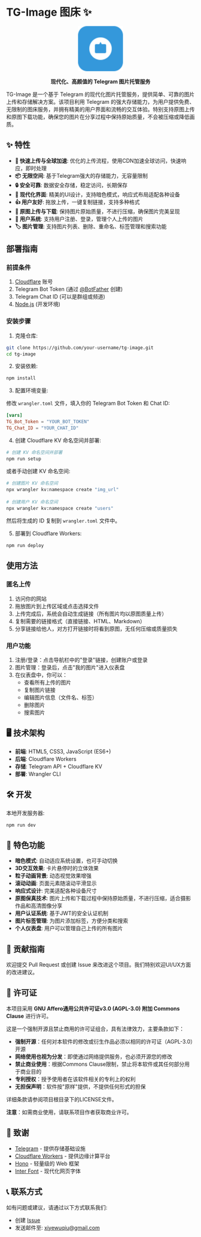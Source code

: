 # TG-Image 图床 ✨

<div align="center">
  <img src="public/images/logo.svg" alt="TG-Image Logo" width="120">
  <br>
  <p>
    <strong>现代化、高颜值的 Telegram 图片托管服务</strong>
  </p>
</div>

TG-Image 是一个基于 Telegram 的现代化图片托管服务，提供简单、可靠的图片上传和存储解决方案。该项目利用 Telegram 的强大存储能力，为用户提供免费、无限制的图床服务，并拥有精美的用户界面和流畅的交互体验。特别支持原图上传和原图下载功能，确保您的图片在分享过程中保持原始质量，不会被压缩或降低画质。

## ✨ 特性

- **🚀 快速上传与全球加速**: 优化的上传流程，使用CDN加速全球访问，快速响应，即时处理
- **📦 无限空间**: 基于Telegram强大的存储能力，无容量限制
- **🔒 安全可靠**: 数据安全存储，稳定访问，长期保存
- **🎨 现代化界面**: 精美的UI设计，支持暗色模式，响应式布局适配各种设备
- **👍 用户友好**: 拖放上传，一键复制链接，支持多种格式
- **📸 原图上传与下载**: 保持图片原始质量，不进行压缩，确保图片完美呈现
- **👤 用户系统**: 支持用户注册、登录，管理个人上传的图片
- **🏷️ 图片管理**: 支持图片列表、删除、重命名、标签管理和搜索功能

## 部署指南

### 前提条件

1. [Cloudflare](https://cloudflare.com) 账号
2. Telegram Bot Token (通过 [@BotFather](https://t.me/BotFather) 创建)
3. Telegram Chat ID (可以是群组或频道)
4. [Node.js](https://nodejs.org/) (开发环境)

### 安装步骤

1. 克隆仓库:

```bash
git clone https://github.com/your-username/tg-image.git
cd tg-image
```

2. 安装依赖:

```bash
npm install
```

3. 配置环境变量:

修改 `wrangler.toml` 文件，填入你的 Telegram Bot Token 和 Chat ID:

```toml
[vars]
TG_Bot_Token = "YOUR_BOT_TOKEN"
TG_Chat_ID = "YOUR_CHAT_ID"
```

4. 创建 Cloudflare KV 命名空间并部署:

```bash
# 创建 KV 命名空间并部署
npm run setup
```

或者手动创建 KV 命名空间:

```bash
# 创建图片 KV 命名空间
npx wrangler kv:namespace create "img_url"

# 创建用户 KV 命名空间
npx wrangler kv:namespace create "users"
```

然后将生成的 ID 复制到 `wrangler.toml` 文件中。

5. 部署到 Cloudflare Workers:

```bash
npm run deploy
```

## 使用方法

### 匿名上传
1. 访问你的网站
2. 拖放图片到上传区域或点击选择文件
3. 上传完成后，系统会自动生成链接（所有图片均以原图质量上传）
4. 复制需要的链接格式（直接链接、HTML、Markdown）
5. 分享链接给他人，对方打开链接时将看到原图，无任何压缩或质量损失

### 用户功能
1. 注册/登录：点击导航栏中的"登录"链接，创建账户或登录
2. 图片管理：登录后，点击"我的图片"进入仪表盘
3. 在仪表盘中，你可以：
   - 查看所有上传的图片
   - 复制图片链接
   - 编辑图片信息（文件名、标签）
   - 删除图片
   - 搜索图片

## 🖥️ 技术架构

- **前端**: HTML5, CSS3, JavaScript (ES6+)
- **后端**: Cloudflare Workers
- **存储**: Telegram API + Cloudflare KV
- **部署**: Wrangler CLI

## 🛠️ 开发

本地开发服务器:

```bash
npm run dev
```

## 🌟 特色功能

- **暗色模式**: 自动适应系统设置，也可手动切换
- **3D交互效果**: 卡片悬停时的立体效果
- **粒子动画背景**: 动态视觉效果增强
- **滚动动画**: 页面元素随滚动平滑显示
- **响应式设计**: 完美适配各种设备尺寸
- **原图保真技术**: 图片上传和下载过程中保持原始质量，不进行压缩，适合摄影作品和高清图像分享
- **用户认证系统**: 基于JWT的安全认证机制
- **图片标签管理**: 为图片添加标签，方便分类和搜索
- **个人仪表盘**: 用户可以管理自己上传的所有图片

## 🤝 贡献指南

欢迎提交 Pull Request 或创建 Issue 来改进这个项目。我们特别欢迎UI/UX方面的改进建议。

## 📄 许可证

本项目采用 **GNU Affero通用公共许可证v3.0 (AGPL-3.0) 附加 Commons Clause** 进行许可。

这是一个强制开源且禁止商用的许可证组合，具有法律效力，主要条款如下：

- **强制开源**：任何对本软件的修改或衍生作品必须以相同的许可证（AGPL-3.0）开源
- **网络使用也视为分发**：即使通过网络提供服务，也必须开源您的修改
- **禁止商业使用**：根据Commons Clause限制，禁止将本软件或其任何部分用于商业目的
- **专利授权**：授予使用者在该软件相关的专利上的权利
- **无担保声明**：软件按"原样"提供，不提供任何形式的担保

详细条款请参阅项目根目录下的LICENSE文件。

**注意**：如需商业使用，请联系项目作者获取商业许可。

## 🙏 致谢

- [Telegram](https://telegram.org/) - 提供存储基础设施
- [Cloudflare Workers](https://workers.cloudflare.com/) - 提供边缘计算平台
- [Hono](https://hono.dev/) - 轻量级的 Web 框架
- [Inter Font](https://rsms.me/inter/) - 现代化网页字体

## 📞 联系方式

如有问题或建议，请通过以下方式联系我们:

- 创建 [Issue](https://github.com/xiyewuqiu/new-lmage/issues)
- 发送邮件至: xiyewuqiu@gmail.com
